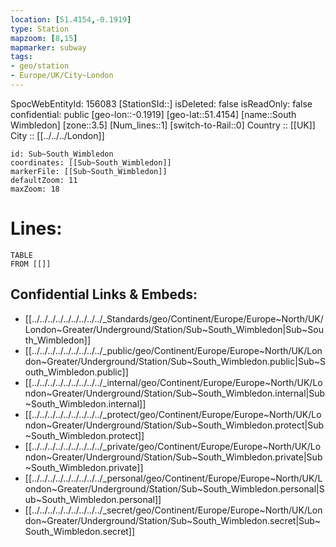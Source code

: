 ```yaml
---
location: [51.4154,-0.1919] 
type: Station 
mapzoom: [8,15] 
mapmarker: subway 
tags:
- geo/station
- Europe/UK/City~London
---
```

SpocWebEntityId: 156083
[StationSId::] 
isDeleted: false
isReadOnly: false
confidential: public
[geo-lon::-0.1919] 
[geo-lat::51.4154] 
[name::South Wimbledon] 
[zone::3.5] 
[Num_lines::1] 
[switch-to-Rail::0] 
Country :: [[UK]]  
City :: [[../../../London]]  


```leaflet
id: Sub~South_Wimbledon
coordinates: [[Sub~South_Wimbledon]] 
markerFile: [[Sub~South_Wimbledon]] 
defaultZoom: 11 
maxZoom: 18
```


# Lines: 
```dataview
TABLE 
FROM [[]] 
```

## Confidential Links & Embeds: 
- [[../../../../../../../../../_Standards/geo/Continent/Europe/Europe~North/UK/London~Greater/Underground/Station/Sub~South_Wimbledon|Sub~South_Wimbledon]] 
- [[../../../../../../../../../_public/geo/Continent/Europe/Europe~North/UK/London~Greater/Underground/Station/Sub~South_Wimbledon.public|Sub~South_Wimbledon.public]] 
- [[../../../../../../../../../_internal/geo/Continent/Europe/Europe~North/UK/London~Greater/Underground/Station/Sub~South_Wimbledon.internal|Sub~South_Wimbledon.internal]] 
- [[../../../../../../../../../_protect/geo/Continent/Europe/Europe~North/UK/London~Greater/Underground/Station/Sub~South_Wimbledon.protect|Sub~South_Wimbledon.protect]] 
- [[../../../../../../../../../_private/geo/Continent/Europe/Europe~North/UK/London~Greater/Underground/Station/Sub~South_Wimbledon.private|Sub~South_Wimbledon.private]] 
- [[../../../../../../../../../_personal/geo/Continent/Europe/Europe~North/UK/London~Greater/Underground/Station/Sub~South_Wimbledon.personal|Sub~South_Wimbledon.personal]] 
- [[../../../../../../../../../_secret/geo/Continent/Europe/Europe~North/UK/London~Greater/Underground/Station/Sub~South_Wimbledon.secret|Sub~South_Wimbledon.secret]] 
